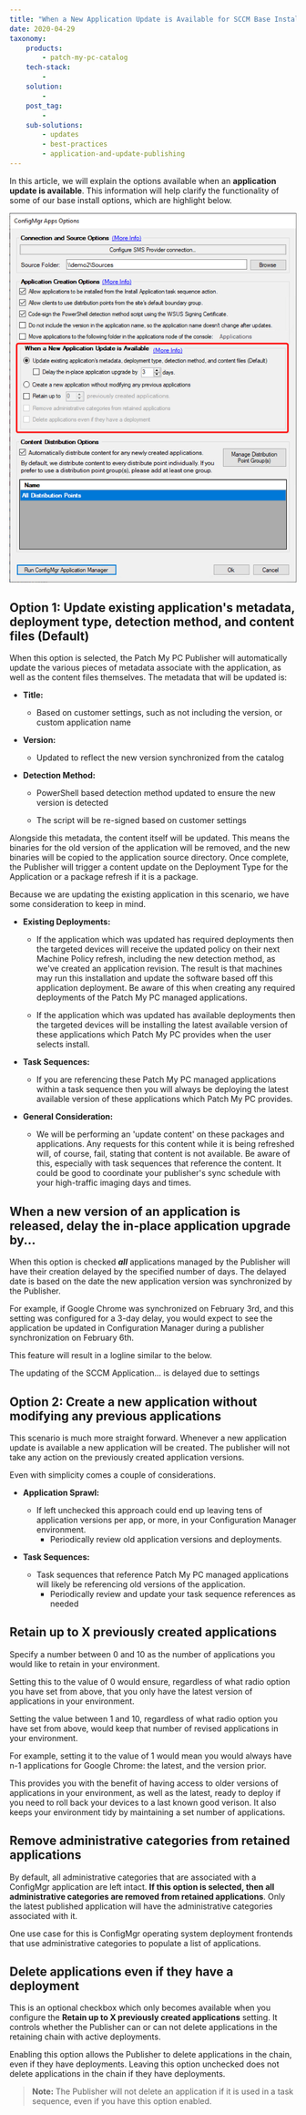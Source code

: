 ```yaml
---
title: "When a New Application Update is Available for SCCM Base Installations"
date: 2020-04-29
taxonomy:
    products:
        - patch-my-pc-catalog
    tech-stack:
        - 
    solution:
        - 
    post_tag:
        - 
    sub-solutions:
        - updates
        - best-practices
        - application-and-update-publishing
---
```


In this article, we will explain the options available when an **application update is available**. This information will help clarify the functionality of some of our base install options, which are highlight below.

![When a new ConfigMgr application update is available...](/_images/ConfigMgr-Apps-Options.png "When a new ConfigMgr application update is available...")

## Option 1: Update existing application's metadata, deployment type, detection method, and content files (Default)

When this option is selected, the Patch My PC Publisher will automatically update the various pieces of metadata associate with the application, as well as the content files themselves. The metadata that will be updated is:

- **Title:**
    - Based on customer settings, such as not including the version, or custom application name

- **Version:**
    - Updated to reflect the new version synchronized from the catalog

- **Detection Method:**
    - PowerShell based detection method updated to ensure the new version is detected
    
    - The script will be re-signed based on customer settings

Alongside this metadata, the content itself will be updated. This means the binaries for the old version of the application will be removed, and the new binaries will be copied to the application source directory. Once complete, the Publisher will trigger a content update on the Deployment Type for the Application or a package refresh if it is a package.

Because we are updating the existing application in this scenario, we have some consideration to keep in mind.

- **Existing Deployments:**
    - If the application which was updated has required deployments then the targeted devices will receive the updated policy on their next Machine Policy refresh, including the new detection method, as we've created an application revision. The result is that machines may run this installation and update the software based off this application deployment. Be aware of this when creating any required deployments of the Patch My PC managed applications.
    
    - If the application which was updated has available deployments then the targeted devices will be installing the latest available version of these applications which Patch My PC provides when the user selects install.

- **Task Sequences:**
    - If you are referencing these Patch My PC managed applications within a task sequence then you will always be deploying the latest available version of these applications which Patch My PC provides.

- **General Consideration:**
    - We will be performing an 'update content' on these packages and applications. Any requests for this content while it is being refreshed will, of course, fail, stating that content is not available. Be aware of this, especially with task sequences that reference the content. It could be good to coordinate your publisher's sync schedule with your high-traffic imaging days and times.

## When a new version of an application is released, delay the in-place application upgrade by...

When this option is checked **_all_** applications managed by the Publisher will have their creation delayed by the specified number of days. The delayed date is based on the date the new application version was synchronized by the Publisher.

For example, if Google Chrome was synchronized on February 3rd, and this setting was configured for a 3-day delay, you would expect to see the application be updated in Configuration Manager during a publisher synchronization on February 6th.

This feature will result in a logline similar to the below.

The updating of the SCCM Application... is delayed due to settings

## Option 2: Create a new application without modifying any previous applications

This scenario is much more straight forward. Whenever a new application update is available a new application will be created. The publisher will not take any action on the previously created application versions.

Even with simplicity comes a couple of considerations.

- **Application Sprawl:**
    - If left unchecked this approach could end up leaving tens of application versions per app, or more, in your Configuration Manager environment.
        - Periodically review old application versions and deployments.

- **Task Sequences:**
    - Task sequences that reference Patch My PC managed applications will likely be referencing old versions of the application.
        - Periodically review and update your task sequence references as needed

## Retain up to X previously created applications

Specify a number between 0 and 10 as the number of applications you would like to retain in your environment.

Setting this to the value of 0 would ensure, regardless of what radio option you have set from above, that you only have the latest version of applications in your environment.

Setting the value between 1 and 10, regardless of what radio option you have set from above, would keep that number of revised applications in your environment.

For example, setting it to the value of 1 would mean you would always have n-1 applications for Google Chrome: the latest, and the version prior.

This provides you with the benefit of having access to older versions of applications in your environment, as well as the latest, ready to deploy if you need to roll back your devices to a last known good verison. It also keeps your environment tidy by maintaining a set number of applications.

## Remove administrative categories from retained applications

By default, all administrative categories that are associated with a ConfigMgr application are left intact. **If this option is selected, then all administrative categories are removed from retained applications**. Only the latest published application will have the administrative categories associated with it. 

One use case for this is ConfigMgr operating system deployment frontends that use administrative categories to populate a list of applications. 

## Delete applications even if they have a deployment

This is an optional checkbox which only becomes available when you configure the **Retain up to X previously created applications** setting. It controls whether the Publisher can or can not delete applications in the retaining chain with active deployments.

Enabling this option allows the Publisher to delete applications in the chain, even if they have deployments. Leaving this option unchecked does not delete applications in the chain if they have deployments.

> **Note:** The Publisher will not delete an application if it is used in a task sequence, even if you have this option enabled.